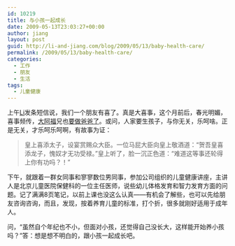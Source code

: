 ```yaml
---
id: 10219
title: 与小孩一起成长
date: 2009-05-13T23:03:27+00:00
author: jiang
layout: post
guid: http://li-and-jiang.com/blog/2009/05/13/baby-health-care/
permalink: /2009/05/13/baby-health-care/
categories:
  - 工作
  - 朋友
  - 生活
tags:
  - 儿童健康
---
```

上午<a href="http://li-and-jiang.com/blog/author/li/" target="_blank">Li</a>发条短信说，我们一个朋友有喜了。真是大喜事，这个月前后，春光明媚，喜事频传，<a href="http://toafu.blogbus.com/" target="_blank">大阿福</a>兄也<a href="http://toafu.blogbus.com/logs/38768241.html" target="_blank">要做爸爸了</a>。或问，人家要生孩子，与你无关，乐呵啥。正是无关，才乐呵乐呵啊，有故事为证：

> 皇上喜添太子，设宴赏赐众大臣。一位马屁大臣向皇上敬酒道：“贺吾皇喜添龙子，愧奴才无功受禄。”皇上听了，脸一沉正色道：“难道这等事还轮得上你有功吗？！”

下午，就跟着一群女同事和寥寥数位男同事，参加公司组织的儿童健康讲座，主讲人是北京儿童医院保健科的一位主任医师，说些幼儿体格发育和智力发育方面的问题。记了满满8页笔记，以前上课也没这么认真——有机会了解些，也可以先给朋友咨询咨询，而且，发现，按着养育儿童的标准，打个折，很多就刚好适用于成年人。

问，“虽然自个年纪也不小，但面对小孩，还觉得自己没长大，这样能开始养小孩吗？”答：想是想不明白的，跟小孩一起成长吧。